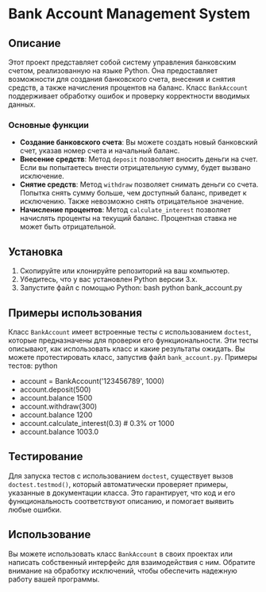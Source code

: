 # Bank Account Management System

## Описание

Этот проект представляет собой систему управления банковским счетом, реализованную на языке Python. Она предоставляет возможности для создания банковского счета, внесения и снятия средств, а также начисления процентов на баланс. Класс `BankAccount` поддерживает обработку ошибок и проверку корректности вводимых данных.

### Основные функции

- **Создание банковского счета**: Вы можете создать новый банковский счет, указав номер счета и начальный баланс.
- **Внесение средств**: Метод `deposit` позволяет вносить деньги на счет. Если вы попытаетесь внести отрицательную сумму, будет вызвано исключение.
- **Снятие средств**: Метод `withdraw` позволяет снимать деньги со счета. Попытка снять сумму больше, чем доступный баланс, приведет к исключению. Также невозможно снять отрицательное значение.
- **Начисление процентов**: Метод `calculate_interest` позволяет начислять проценты на текущий баланс. Процентная ставка не может быть отрицательной.

## Установка

1. Скопируйте или клонируйте репозиторий на ваш компьютер.
2. Убедитесь, что у вас установлен Python версии 3.x.
3. Запустите файл с помощью Python: bash
   python bank_account.py

## Примеры использования

Класс `BankAccount` имеет встроенные тесты с использованием `doctest`, которые предназначены для проверки его функциональности. Эти тесты описывают, как использовать класс и какие результаты ожидать. Вы можете протестировать класс, запустив файл `bank_account.py`. Примеры тестов: python
- account = BankAccount('123456789', 1000)
- account.deposit(500)
- account.balance
1500
- account.withdraw(300)
- account.balance
1200
- account.calculate_interest(0.3)  # 0.3% от 1000
- account.balance
1003.0

## Тестирование

Для запуска тестов с использованием `doctest`, существует вызов `doctest.testmod()`, который автоматически проверяет примеры, указанные в документации класса. Это гарантирует, что код и его функциональность соответствуют описанию, и помогает выявить любые ошибки.

## Использование

Вы можете использовать класс `BankAccount` в своих проектах или написать собственный интерфейс для взаимодействия с ним. Обратите внимание на обработку исключений, чтобы обеспечить надежную работу вашей программы.

